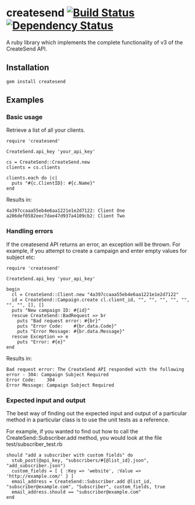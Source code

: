 # createsend [![Build Status](https://secure.travis-ci.org/campaignmonitor/createsend-ruby.png)][travis] [![Dependency Status](https://gemnasium.com/campaignmonitor/createsend-ruby.png)][gemnasium]
A ruby library which implements the complete functionality of v3 of the CreateSend API.

[travis]: http://travis-ci.org/campaignmonitor/createsend-ruby
[gemnasium]: https://gemnasium.com/campaignmonitor/createsend-ruby

## Installation

    gem install createsend

## Examples

### Basic usage
Retrieve a list of all your clients.

    require 'createsend'

    CreateSend.api_key 'your_api_key'

    cs = CreateSend::CreateSend.new
    clients = cs.clients
    
    clients.each do |c|
      puts "#{c.ClientID}: #{c.Name}"
    end

Results in:
    
    4a397ccaaa55eb4e6aa1221e1e2d7122: Client One
    a206def0582eec7dae47d937a4109cb2: Client Two

### Handling errors
If the createsend API returns an error, an exception will be thrown. For example, if you attempt to create a campaign and enter empty values for subject etc:

    require 'createsend'

    CreateSend.api_key 'your_api_key'

    begin
      cl = CreateSend::Client.new "4a397ccaaa55eb4e6aa1221e1e2d7122"
      id = CreateSend::Campaign.create cl.client_id, "", "", "", "", "", "", "", [], []
      puts "New campaign ID: #{id}"
      rescue CreateSend::BadRequest => br
        puts "Bad request error: #{br}"
        puts "Error Code:    #{br.data.Code}"
        puts "Error Message: #{br.data.Message}"
      rescue Exception => e
        puts "Error: #{e}"
    end

Results in:

    Bad request error: The CreateSend API responded with the following error - 304: Campaign Subject Required
    Error Code:    304
    Error Message: Campaign Subject Required

### Expected input and output
The best way of finding out the expected input and output of a particular method in a particular class is to use the unit tests as a reference.

For example, if you wanted to find out how to call the CreateSend::Subscriber.add method, you would look at the file test/subscriber_test.rb

    should "add a subscriber with custom fields" do
      stub_post(@api_key, "subscribers/#{@list_id}.json", "add_subscriber.json")
      custom_fields = [ { :Key => 'website', :Value => 'http://example.com/' } ]
      email_address = CreateSend::Subscriber.add @list_id, "subscriber@example.com", "Subscriber", custom_fields, true
      email_address.should == "subscriber@example.com"
    end
